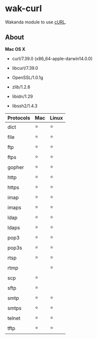wak-curl
========

Wakanda module to use [cURL](http://curl.haxx.se).

About
-----
**Mac OS X**

* curl/7.39.0 (x86_64-apple-darwin14.0.0) 

* libcurl/7.39.0 
* OpenSSL/1.0.1g 
* zlib/1.2.8 
* libidn/1.29 
* libssh2/1.4.3
 
Protocols|Mac|Linux
---------|---|-----
dict|⭐️|⭐️
file|⭐️|⭐️
ftp|⭐️|⭐️
ftps|⭐️|⭐️
gopher|⭐️|⭐️
http|⭐️|⭐️
https|⭐️|⭐️
imap|⭐️|⭐️
imaps|⭐️|⭐️
ldap|⭐️|⭐️
ldaps|⭐️|⭐️
pop3|⭐️|⭐️
pop3s|⭐️|⭐️
rtsp|⭐️|⭐️
rtmp| |⭐️
scp|⭐️|
sftp|⭐️|
smtp|⭐️|⭐️
smtps|⭐️|⭐️
telnet|⭐️|⭐️
tftp|⭐️|⭐️

